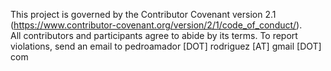 This project is governed by the Contributor Covenant version 2.1
(https://www.contributor-covenant.org/version/2/1/code_of_conduct/).  
All contributors and participants agree to abide by its terms. 
To report violations, send an email to pedroamador [DOT] rodriguez [AT] gmail [DOT] com
